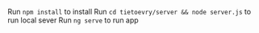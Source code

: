 Run `npm install` to install
Run `cd tietoevry/server && node server.js` to run local sever
Run `ng serve` to run app
